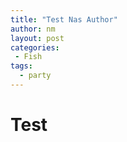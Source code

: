 ```yaml
---
title: "Test Nas Author"
author: nm
layout: post
categories:
 - Fish
tags:
  - party
---
```

# Test



